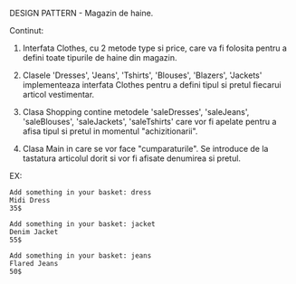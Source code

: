DESIGN PATTERN - Magazin de haine.

Continut:

1. Interfata Clothes, cu 2 metode type si price, care va fi folosita pentru a defini toate tipurile de haine din magazin.

2. Clasele 'Dresses', 'Jeans', 'Tshirts', 'Blouses', 'Blazers', 'Jackets' implementeaza interfata Clothes pentru a defini tipul si pretul fiecarui articol vestimentar.

3. Clasa Shopping contine metodele 'saleDresses', 'saleJeans', 'saleBlouses', 'saleJackets', 'saleTshirts' care vor fi apelate pentru a afisa tipul si pretul in momentul "achizitionarii".

4. Clasa Main in care se vor face "cumparaturile". Se introduce de la tastatura articolul dorit si vor fi afisate denumirea si pretul.

EX:
   
    Add something in your basket: dress
    Midi Dress
    35$
    
    Add something in your basket: jacket
    Denim Jacket
    55$

    Add something in your basket: jeans
    Flared Jeans
    50$
